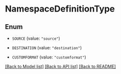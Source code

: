 # NamespaceDefinitionType

## Enum


* `SOURCE` (value: `"source"`)

* `DESTINATION` (value: `"destination"`)

* `CUSTOMFORMAT` (value: `"customformat"`)


[[Back to Model list]](../README.md#documentation-for-models) [[Back to API list]](../README.md#documentation-for-api-endpoints) [[Back to README]](../README.md)


